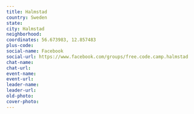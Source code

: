 ```yaml
---
title: Halmstad
country: Sweden
state: 
city: Halmstad
neighborhood: 
coordinates: 56.673983, 12.857483
plus-code:
social-name: Facebook
social-url: https://www.facebook.com/groups/free.code.camp.halmstad
chat-name:
chat-url:
event-name:
event-url:
leader-name:
leader-url:
old-photo: 
cover-photo:
---
```

